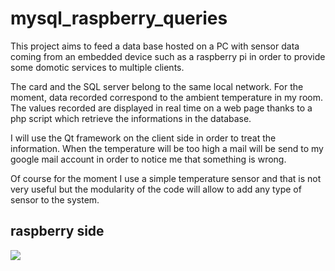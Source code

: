# mysql_raspberry_queries

This project aims to feed a data base hosted on a PC with sensor data coming from an embedded device such as a raspberry pi in order to provide some domotic services to multiple clients.

The card and the SQL server belong to the same local network.
For the moment, data recorded correspond to the ambient temperature in my room.
The values recorded are displayed in real time on a web page thanks to a php script which retrieve the informations in the database.

I will use the Qt framework on the client side in order to treat the information.
When the temperature will be too high a mail will be send to my google mail account in order to notice me that something is wrong.

Of course for the moment I use a simple temperature sensor and that is not very useful but the modularity of the code will allow to add any type of sensor to the system.

## raspberry side

![](https://github.com/eiithel/mysql_raspberry_queries/blob/master/documents/UML_UML_queries.png)
 
